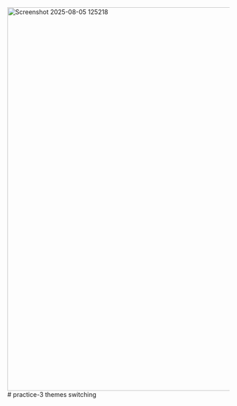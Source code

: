 <img width="700" height="869" alt="Screenshot 2025-08-05 125218" src="https://github.com/user-attachments/assets/e4e112ad-9d66-409e-b4f0-ef1168aada81" />
# practice-3
themes switching
